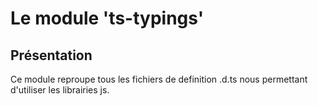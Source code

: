 # Le module 'ts-typings'

## Présentation

Ce module reproupe tous les fichiers de definition .d.ts nous permettant d'utiliser les librairies js.

